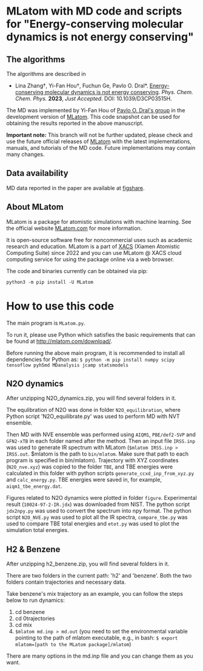 # MLatom with MD code and scripts for "Energy-conserving molecular dynamics is not energy conserving"

## The algorithms

The algorithms are described in

* Lina Zhang†, Yi-Fan Hou†, Fuchun Ge, Pavlo O. Dral*. [Energy-conserving molecular dynamics is not energy conserving](https://doi.org/10.1039/D3CP03515H). *Phys. Chem. Chem. Phys.* **2023**, *Just Accepted*. DOI: 10.1039/D3CP03515H.

The MD was implemented by Yi-Fan Hou of [Pavlo O. Dral's group](http://dr-dral.com) in the development version of [MLatom](https://github.com/dralgroup/mlatom). This code snapshot can be used for obtaining the results reported in the above manuscript.

**Important note:** This branch will not be further updated, please check and use the future official releases of [MLatom](https://github.com/dralgroup/mlatom) with the latest implementations, manuals, and tutorials of the MD code. Future implementations may contain many changes.

## Data availability
MD data reported in the paper are available at [figshare](https://doi.org/10.6084/m9.figshare.22315147).

## About MLatom
MLatom is a package for atomistic simulations with machine learning. See the official website [MLatom.com](http://mlatom.com) for more information.

It is open-source software free for noncommercial uses such as academic research and education. MLatom is a part of [XACS](http://XACScloud.com/) (Xiamen Atomistic Computing Suite) since 2022 and you can use MLatom @ XACS cloud computing service for using the package online via a web browser.

The code and binaries currently can be obtained via pip:

`python3 -m pip install -U MLatom`

# How to use this code
The main program is `MLatom.py`.

To run it, please use Python which satisfies the basic requirements that can be found at http://mlatom.com/download/.

Before running the above main program, it is recommended to install all dependencies for Python as: `$ python -m pip install numpy scipy tensoflow pyh5md MDanalysis jcamp statsmodels`

## N2O dynamics
After unzipping N2O_dynamics.zip, you will find several folders in it.

The equlibration of N2O was done in folder `N2O_equilibration`, where Python script 'N2O_equilibrate.py' was used to perform MD with NVT ensemble.

Then MD with NVE ensemble was performed using `AIQM1`, `PBE/def2-SVP` and `GFN2-xTB` in each folder named after the method. Then an input file `IRSS.inp` was used to generate IR spectrum with MLatom (`$mlatom IRSS.inp > IRSS.out`. $mlatom is the path to `bin/mlatom`. Make sure that path to each program is specified in bin/mlatom). Trajectory with XYZ coordinates (`N2O_nve.xyz`) was copied to the folder `TBE`, and TBE energies were calculated in this folder with python scripts `generate_ccxd_inp_from_xyz.py` and `calc_energy.py`. TBE energies were saved in, for example, `aiqm1_tbe_energy.dat`.

Figures related to N2O dynamics were plotted in folder `figure`. Experimental result (`10024-97-2-IR.jdx`) was downloaded from NIST. The python script `jdx2npy.py` was used to convert the spectrum into npy format. The python script `N2O_NVE.py` was used to plot all the IR spectra, `compare_tbe.py` was used to compare TBE total energies and `etot.py` was used to plot the simulation total energies.

## H2 & Benzene
After unzipping h2_benzene.zip, you will find several folders in it.

There are two folders in the current path: 'h2' and 'benzene'. Both the two folders contain trajectories and necessary data. 

Take benzene's mix trajectory as an example, you can follow the steps below to run dynamics:
1.  cd benzene
2.  cd 0trajectories
3.  cd mix
4.  `$mlatom md.inp > md.out` (you need to set the environmental variable pointing to the path of mlatom executable, e.g., in bash: `$ export mlatom=[path to the MLatom package]/mlatom`)

There are many options in the md.inp file and you can change them as you want.

